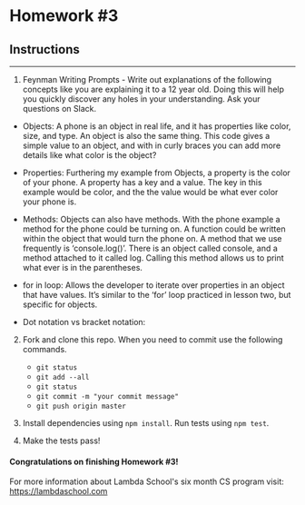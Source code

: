 # Homework #3

## Instructions
---
1. Feynman Writing Prompts - Write out explanations of the following concepts like you are explaining it to a 12 year old.  Doing this will help you quickly discover any holes in your understanding.  Ask your questions on Slack.
		

* Objects: 
	A phone is an object in real life, and it has properties like color, size, and type. An object is also the same thing. This code gives a simple value to an object, and with in curly braces you can add more details like what color is the object?
		
* Properties:
	Furthering my example from Objects, a property is the color of your phone. A property has a key and a value. The key in this example would be color, and the the value would be what ever color your phone is. 

* Methods:
	Objects can also have methods. With the phone example a method for the phone could be turning on. A function could be written within the object that would turn the phone on. A method that we use frequently is ‘console.log()’. There is an object called console, and a method attached to it called log. Calling this method allows us to print what ever is in the parentheses. 

* for in loop:
	Allows the developer to iterate over properties in an object that have values. It’s similar to the ‘for’ loop practiced in lesson two, but specific for objects. 

* Dot notation vs bracket notation:
	



2. Fork and clone this repo.  When you need to commit use the following commands.
		
	* `git status`
	* `git add --all`
	* `git status`
	* `git commit -m "your commit message"`
	* `git push origin master`

3. Install dependencies using `npm install`.  Run tests using `npm test`.

4. Make the tests pass!


#### Congratulations on finishing Homework #3!

For more information about Lambda School's six month CS program visit: https://lambdaschool.com
